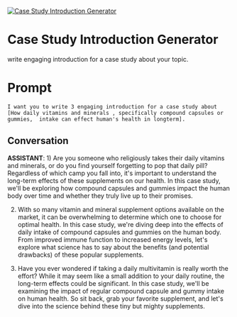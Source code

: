 
[![Case Study Introduction Generator](https://flow-prompt-covers.s3.us-west-1.amazonaws.com/icon/cute/cute_6.png)]()
# Case Study Introduction Generator 
write engaging introduction for a case study about your topic.

# Prompt

```
I want you to write 3 engaging introduction for a case study about [How daily vitamins and minerals , specifically compound capsules or gummies,  intake can effect human's health in longterm].
```

## Conversation

**ASSISTANT**: 1) Are you someone who religiously takes their daily vitamins and minerals, or do you find yourself forgetting to pop that daily pill? Regardless of which camp you fall into, it's important to understand the long-term effects of these supplements on our health. In this case study, we'll be exploring how compound capsules and gummies impact the human body over time and whether they truly live up to their promises.



2) With so many vitamin and mineral supplement options available on the market, it can be overwhelming to determine which one to choose for optimal health. In this case study, we're diving deep into the effects of daily intake of compound capsules and gummies on the human body. From improved immune function to increased energy levels, let's explore what science has to say about the benefits (and potential drawbacks) of these popular supplements.



3) Have you ever wondered if taking a daily multivitamin is really worth the effort? While it may seem like a small addition to your daily routine, the long-term effects could be significant. In this case study, we'll be examining the impact of regular compound capsule and gummy intake on human health. So sit back, grab your favorite supplement, and let's dive into the science behind these tiny but mighty supplements.


